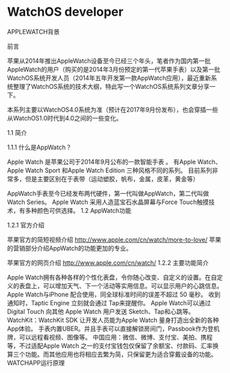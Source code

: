 # WatchOS developer

APPLEWATCH背景

前言

苹果从2014年推出AppleWatch设备至今已经三个年头，笔者作为国内第一批AppleWatch的用户（购买的是2014年3月份预定的第一代苹果手表）以及第一批WatchOS系统开发人员（2014年五年开发第一款AppWatch应用），最近重新系统整理了WatchOS系统的技术大纲，特此写一个WatchOS系统系列文章分享一下。

本系列主要以WatchOS4.0系统为准（预计在2017年9月份发布），也会穿插一些从WatchOS1.0时代到4.0之间的一些变化。

1.1 简介

1.1.1 什么是AppWatch？

Apple Watch 是苹果公司于2014年9月公布的一款智能手表 。
有Apple Watch、Apple Watch Sport 和Apple Watch Edition 三种风格不同的系列。
目前系列非常多，但是主要区别在于表带（运动塑胶，帆布，金属，皮革，黄金等）

AppWatch手表至今已经发布两代硬件，第一代叫做AppWatch，第二代叫做Watch Series。
Apple Watch 采用人造蓝宝石水晶屏幕与Force Touch触摸技术，有多种颜色可供选择。
1.2 AppWatch功能

1.2.1 官方介绍

苹果官方的简短视频介绍 http://www.apple.com/cn/watch/more-to-love/
苹果的营销部分介绍AppWatch的功能更加的专业。

苹果官方的网页介绍 http://www.apple.com/cn/watch/
1.2.2 主要功能简介

Apple Watch拥有各种各样的个性化表盘，令你随心改变、自定义的设置。在自定义的表盘上，可以增加天气、下一个活动等实用信息。可以显示用户的心跳信息。Apple Watch与iPhone 配合使用，同全球标准时间的误差不超过 50 毫秒。
收到通知时，Taptic Engine 立刻就会通过 Tap来提醒你。
Apple Watch可以通过 Digital Touch 向其他 Apple Watch 用户发送 Sketch、Tap和心跳等。
WatchKit：WatchKit SDK 让开发人员能为Apple Watch 量身打造出全新的各种App体验。
手表内置UBER。并且手表可以直接解锁房间门，Passbook作为登机牌，可以远程看视频、图像等。
中国应用：微信、微博、支付宝、美拍、携程等，不过适配Apple Watch 之一的支付宝钱包仅保留了余额宝、付款码、汇率换算三个功能。而其他应用也将相应去繁为简，只保留更为适合穿戴设备的功能。
WATCHAPP运行原理


